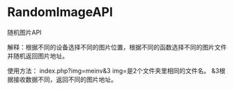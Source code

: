 # RandomImageAPI
随机图片API

解释：根据不同的设备选择不同的图片位置，根据不同的函数选择不同的图片文件并随机返回图片地址。

使用方法：
index.php?img=meinv&3
img=是2个文件夹里相同的文件名。
&3根据接收数据不同，返回不同的图片地址。
